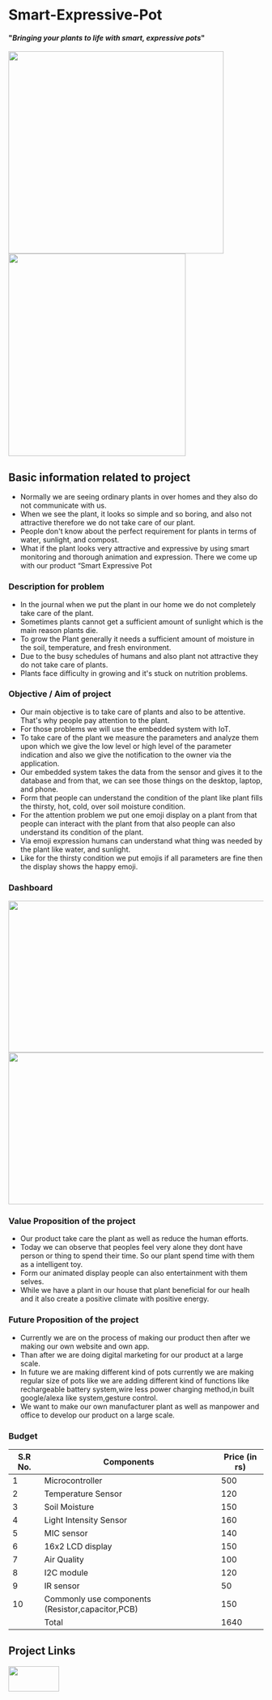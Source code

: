 # Smart-Expressive-Pot
#### "_Bringing your plants to life with smart, expressive pots_"

<img src ="https://user-images.githubusercontent.com/83647206/219926655-4d209fb8-d2ac-4ccb-8a87-718523876854.jpg" width = "425" height = "400">  <img src ="https://user-images.githubusercontent.com/83647206/219939344-5445a053-adfc-4705-98be-c910b9ba8975.jpg" width = "350" height = "400">

## Basic information related to project
- Normally we are seeing ordinary plants in over homes and they also do not communicate with us. 
- When we see the plant, it looks so simple and so boring, and also not attractive therefore we do not take care of our plant. 
- People don't know about the perfect requirement for plants in terms of water, sunlight, and compost.
- What if the plant looks very attractive and expressive by using smart monitoring and thorough animation and expression. There we come up with our product “Smart Expressive Pot

### Description for problem
- In the journal when we put the plant in our home we do not completely take care of the plant.
- Sometimes plants cannot get a sufficient amount of sunlight which is the main reason plants die.
- To grow the Plant generally it needs a sufficient amount of moisture in the soil, temperature, and fresh environment.
- Due to the busy schedules of humans and also plant not attractive they do not take care of plants.
- Plants face difficulty in growing and it's stuck on nutrition problems.


### Objective / Aim of project
- Our main objective is to take care of plants and also to be attentive. That's why people pay attention to the plant.
- For those problems we will use the embedded system with IoT.
- To take care of the plant we measure the parameters and analyze them upon which we give the low level or high level of the parameter indication and also we give the notification to the owner via the application.
- Our embedded system takes the data from the sensor and gives it to the database and from that, we can see those things on the desktop, laptop, and phone.
- Form that people can understand the condition of the plant like plant fills the thirsty, hot, cold, over soil moisture condition.
- For the attention problem we put one emoji display on a plant from that people can interact with the plant from that also people can also understand its condition of the plant.
- Via emoji expression humans can understand what thing was needed by the plant like water, and sunlight. 
- Like for the thirsty condition we put emojis if all parameters are fine then the display shows the happy emoji.  

### Dashboard

<img src="https://user-images.githubusercontent.com/83647206/219940251-7a8cc103-a7fb-411d-9bae-4907bff3e478.jpg" width=534  height=300  > <img src="https://user-images.githubusercontent.com/83647206/219940258-3def7f4e-47de-4e26-acfd-365fcd397f57.jpg" width=7534  height=300  >

### Value Proposition of the project

- Our product take care the plant as well as reduce the human efforts. 
- Today we can observe that peoples feel very alone they dont have person or thing to spend their time. So our plant spend time with them as a intelligent toy.
- Form our animated display people can also entertainment with them selves.  
- While we have a plant in our house that plant beneficial for our healh and it also create a positive climate with positive energy.

### Future Proposition of the project

- Currently we are on the process of making our product then after we making our own website and own app.
- Than after we are doing digital marketing for our product at a large scale.
- In future we are making different kind of pots currently we are making regular size of pots like we are adding different kind of functions like rechargeable battery system,wire less power charging method,in built google/alexa like system,gesture control.
- We want to make our own manufacturer plant as well as manpower and office to develop our product on a large scale.  

### Budget

| S.R No. | Components | Price (in rs) |
| --- | --- | --- |
| 1 | Microcontroller | 500 |
| 2 | Temperature Sensor | 120 |
| 3 | Soil Moisture | 150 |
| 4 | Light Intensity Sensor | 160 |
| 5 | MIC sensor | 140 |
| 6 | 16x2 LCD display | 150 |
| 7 | Air Quality | 100 |
| 8 | I2C module | 120 |
| 9 | IR sensor | 50 |
| 10 | Commonly use components (Resistor,capacitor,PCB) | 150 |
|  | Total | 1640 |



## Project Links

<a href="https://www.youtube.com/embed/EJAyWBuKeQI" title="YouTube video player"> <img src="https://user-images.githubusercontent.com/83647206/219932066-e39b40e9-ffee-4b79-91eb-bd7defbec70b.png" width=100 height=50 > </a>
